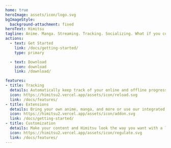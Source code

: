 ```yaml
---
home: true
heroImage: assets/icon/logo.svg
bgImageStyle:
  background-attachment: fixed
heroText: Himitsu
tagline: Anime. Manga. Streaming. Tracking. Socializing. What if you could do it all with only one app?
actions:
  - text: Get Started
    link: /docs/getting-started/
    type: primary

  - text: Download
    icon: download
    link: /download/

features:
- title: Tracking
  details: Automatically keep track of your online and offline progress across devices with AniList, MyAnimeList, and cloud sync.
  icon: https://himitsu2.vercel.app/assets/icon/reload.svg
  link: /docs/features/
- title: Extensions
  details: Bring your own anime, manga, and more or use our integrated browser to access streaming content from popular services.
  icon: https://himitsu2.vercel.app/assets/icon/addon.svg
  link: /docs/getting-started/
- title: Customization
  details: Make your content and Himitsu look the way you want with a library of settings that can be easily searched and configured.
  icon: https://himitsu2.vercel.app/assets/icon/regulate.svg
  link: /docs/features/
---
```

